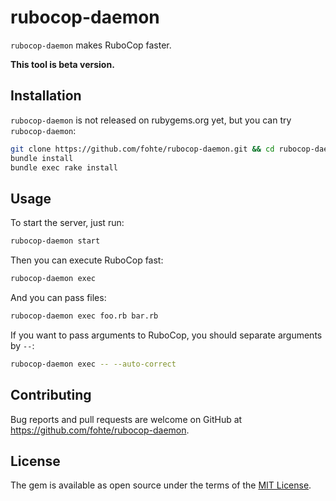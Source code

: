 # rubocop-daemon

`rubocop-daemon` makes RuboCop faster.

**This tool is beta version.**

## Installation

`rubocop-daemon` is not released on rubygems.org yet, but you can try `rubocop-daemon`:

```sh
git clone https://github.com/fohte/rubocop-daemon.git && cd rubocop-daemon
bundle install
bundle exec rake install
```

## Usage

To start the server, just run:

```sh
rubocop-daemon start
```

Then you can execute RuboCop fast:

```sh
rubocop-daemon exec
```

And you can pass files:

```sh
rubocop-daemon exec foo.rb bar.rb
```

If you want to pass arguments to RuboCop, you should separate arguments by `--`:

```sh
rubocop-daemon exec -- --auto-correct
```

## Contributing

Bug reports and pull requests are welcome on GitHub at https://github.com/fohte/rubocop-daemon.

## License

The gem is available as open source under the terms of the [MIT License](https://opensource.org/licenses/MIT).
